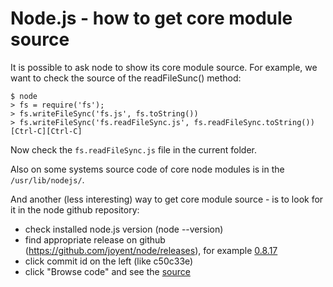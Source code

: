 Node.js - how to get core module source
============================================

It is possible to ask node to show its core module source.
For example, we want to check the source of the readFileSunc() method:

    $ node
    > fs = require('fs');
    > fs.writeFileSync('fs.js', fs.toString())
    > fs.writeFileSync('fs.readFileSync.js', fs.readFileSync.toString())
    [Ctrl-C][Ctrl-C]

Now check the `fs.readFileSync.js` file in the current folder.

Also on some systems source code of core node modules is in the `/usr/lib/nodejs/`.

And another (less interesting) way to get core module source - is to look for it in the node github repository:
* check installed node.js version (node --version)
* find appropriate release on github (https://github.com/joyent/node/releases), for example [0.8.17](https://github.com/joyent/node/releases/tag/v0.8.17)
* click commit id on the left (like  c50c33e)
* click "Browse code" and see the [source](https://github.com/joyent/node/tree/c50c33e9397d7a0a8717e8ce7530572907c054ad)
